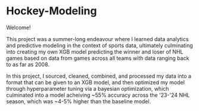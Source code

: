 # Hockey-Modeling

Welcome!

This project was a summer-long endeavour where I learned data analytics and predictive modeling in the context of sports data, ultimately culminating into creating my own XGB model predicting the winner and loser of NHL games based on data from games across all teams with data ranging back to as far as 2008. 

In this project, I sourced, cleaned, combined, and processed my data into a format that can be given to an XGB model, and then optimized my model through hyperparameter tuning via a bayesian optimization, which culminated into a model acheiving ~55% accuracy across the '23-'24 NHL season, which was ~4-5% higher than the baseline model.
